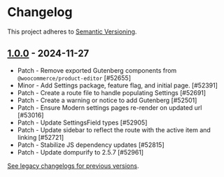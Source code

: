 # Changelog 

This project adheres to [Semantic Versioning](https://semver.org/spec/v2.0.0.html).

## [1.0.0](https://www.npmjs.com/package/@woocommerce/settings-editor/v/1.0.0) - 2024-11-27 

-   Patch - Remove exported Gutenberg components from `@woocommerce/product-editor` [#52655]
-   Minor - Add Settings package, feature flag, and initial page. [#52391]
-   Patch - Create a route file to handle populating Settings [#52691]
-   Patch - Create a warning or notice to add Gutenberg [#52501]
-   Patch - Ensure Modern settings pages re-render on updated url [#53016]
-   Patch - Update SettingsField types [#52905]
-   Patch - Update sidebar to reflect the route with the active item and linking [#52721]
-   Patch - Stabilize JS dependency updates [#52815]
-   Patch - Update dompurify to 2.5.7 [#52961]

[See legacy changelogs for previous versions](https://github.com/woocommerce/woocommerce/blob/68581955106947918d2b17607a01bdfdf22288a9/packages/js/settings-editor/CHANGELOG.md).
